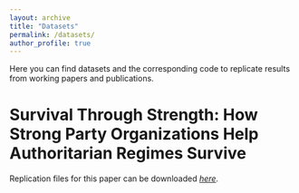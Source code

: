 ```yaml
---
layout: archive
title: "Datasets"
permalink: /datasets/
author_profile: true
---
```


Here you can find datasets and the corresponding code to replicate results from working papers and publications. 

# Survival Through Strength: How Strong Party Organizations Help Authoritarian Regimes Survive
Replication files for this paper can be downloaded [*here*](/assets/files/replication.zip).

